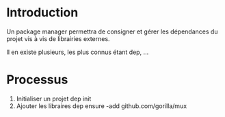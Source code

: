 # Introduction

Un package manager permettra de consigner et gérer les dépendances du projet vis à vis de librairies externes.

Il en existe plusieurs, les plus connus étant dep, ...

# Processus

1. Initialiser un projet
   dep init
2. Ajouter les libraires
   dep ensure -add github.com/gorilla/mux
